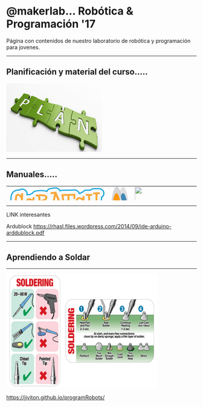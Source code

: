 # @makerlab... Robótica & Programación '17

Página con contenidos de nuestro laboratorio de robótica y programación para jovenes.
<hr  />
<h2>Planificación y material del curso.....</h2>
<a href="https://github.com/jjviton/programRobots/wiki">
  <img src="imagenes/plan.png" alt="planificacion"  width="254" height="181"  class="imgcenter">
</a>


<hr  />
<h2>Manuales.....</h2>

<table style="height: 38px;" width="459">
<tbody>
<tr>

<td><a href="https://github.com/jjviton/programRobots/tree/master/Manuales">
  <img src="imagenes/logo-scratch.png" alt="HTML tutorial" width="254" height="181">
</a></td>

<td><a href="Manuales/Manual_S4A.pdf">
<img src="imagenes/s4a.png" alt="" width="254" height="181" />
</a></td>

<td><img src="https://www.arduino.cc/new_home/assets/illu-arduino-UNO.png" alt="" width="254" height="181" /></td>

</tr>

<tr>
<td><img src="http://www.pighixxx.com/test/wp-content/uploads/2017/05/uno.png" alt="" width="254" height="181" /></td>
<td>  
<a href="https://scratch-io.wikispaces.com/">
  <img src="https://scratch-io.wikispaces.com/file/view/20150413_140712.jpg/547109164/656x372/20150413_140712.jpg" alt="Scratch IO shield" width="250" height="150">
</a>
</td>


<td><a href="https://scratch-io.wikispaces.com/file/view/Schematic_V3.pdf/573399977/Schematic_V3.pdf">
<img src="https://scratch-io.wikispaces.com/file/view/scratch_io.png/548965902/909x575/scratch_io.png" alt="Scratch IO shield" width="250" height="150">
</a>
</td>
</tr>


<td><a href="https://github.com/jjviton/programRobots/wiki/Ardublock">
<img src="http://www.carobot.cc/blog/wp-content/uploads/2017/01/ardublock_01.png" alt="Scratch IO shield" width="250" height="150">
</a>
</td>
</tr>

</tbody>
</table>


<hr />
LINK interesantes

  Ardublock
https://rhasl.files.wordpress.com/2014/09/ide-arduino-arddublock.pdf

<hr  />
<h2>Aprendiendo a Soldar</h2>
<hr />


<a href="https://github.com/jjviton/programRobots/blob/master/programacion/planGeneral_2.pdf">
  <img src="imagenes/soldercard.png" alt="planificacion"  width="400" height="300"  >
</a>






https://jjviton.github.io/programRobots/
